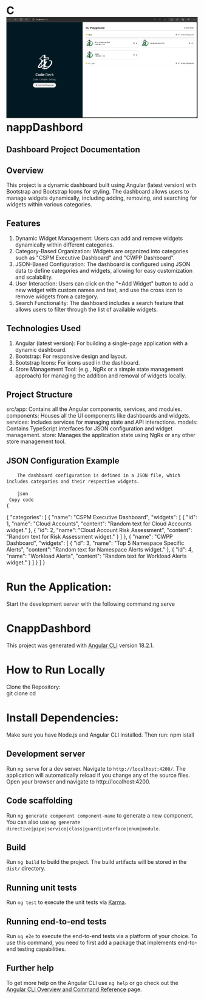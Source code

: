 
# C<img src="https://github.com/Ankitkumargh/Tally-Codebrewers-Online-Coding-Platform/blob/main/tonline-coding-editor.png" alt="">nappDashbord

## Dashboard Project Documentation

## Overview
This project is a dynamic dashboard built using Angular (latest version) with Bootstrap and Bootstrap Icons for styling. The dashboard allows users to manage widgets dynamically, including adding, removing, and searching for widgets within various categories.

## Features
1. Dynamic Widget Management: Users can add and remove widgets dynamically within different categories.
2. Category-Based Organization: Widgets are organized into categories such as "CSPM Executive Dashboard" and "CWPP Dashboard".
3. JSON-Based Configuration: The dashboard is configured using JSON data to define categories and widgets, allowing for easy customization and scalability.
4. User Interaction: Users can click on the "+Add Widget" button to add a new widget with custom names and text, and use the cross icon to remove widgets from a category.
5. Search Functionality: The dashboard includes a search feature that allows users to filter through the list of available widgets.

## Technologies Used
1. Angular (latest version): For building a single-page application with a dynamic dashboard.
2. Bootstrap: For responsive design and layout.
3. Bootstrap Icons: For icons used in the dashboard.
4. Store Management Tool: (e.g., NgRx or a simple state management approach) for managing the addition and removal of widgets locally.

## Project Structure
src/app: Contains all the Angular components, services, and modules.
components: Houses all the UI components like dashboards and widgets.
services: Includes services for managing state and API interactions.
models: Contains TypeScript interfaces for JSON configuration and widget management.
store: Manages the application state using NgRx or any other store management tool.

## JSON Configuration Example
        The dashboard configuration is defined in a JSON file, which includes categories and their respective widgets.

        json
     Copy code
    {                 
  {
  "categories": [
    {
      "name": "CSPM Executive Dashboard",
      "widgets": [
        {
          "id": 1,
          "name": "Cloud Accounts",
          "content": "Random text for Cloud Accounts widget."
        },
        {
          "id": 2,
          "name": "Cloud Account Risk Assessment",
          "content": "Random text for Risk Assessment widget."
        }
      ]
    },
    {
      "name": "CWPP Dashboard",
      "widgets": [
        {
          "id": 3,
          "name": "Top 5 Namespace Specific Alerts",
          "content": "Random text for Namespace Alerts widget."
        },
        {
          "id": 4,
          "name": "Workload Alerts",
          "content": "Random text for Workload Alerts widget."
        }
      ]
    }
  ]
}




 # Run the Application:
 Start the development server with the following command:ng serve

# CnappDashbord

This project was generated with [Angular CLI](https://github.com/angular/angular-cli) version 18.2.1.
# How to Run Locally
 Clone the Repository:  
git clone <your-repo-url>
cd <your-project-directory>

# Install Dependencies:
Make sure you have Node.js and Angular CLI installed. Then run: npm istall 

## Development server

Run `ng serve` for a dev server. Navigate to `http://localhost:4200/`. The application will automatically reload if you change any of the source files.
Open your browser and navigate to http://localhost:4200.
## Code scaffolding

Run `ng generate component component-name` to generate a new component. You can also use `ng generate directive|pipe|service|class|guard|interface|enum|module`.

## Build

Run `ng build` to build the project. The build artifacts will be stored in the `dist/` directory.

## Running unit tests

Run `ng test` to execute the unit tests via [Karma](https://karma-runner.github.io).

## Running end-to-end tests

Run `ng e2e` to execute the end-to-end tests via a platform of your choice. To use this command, you need to first add a package that implements end-to-end testing capabilities.

## Further help

To get more help on the Angular CLI use `ng help` or go check out the [Angular CLI Overview and Command Reference](https://angular.dev/tools/cli) page.


